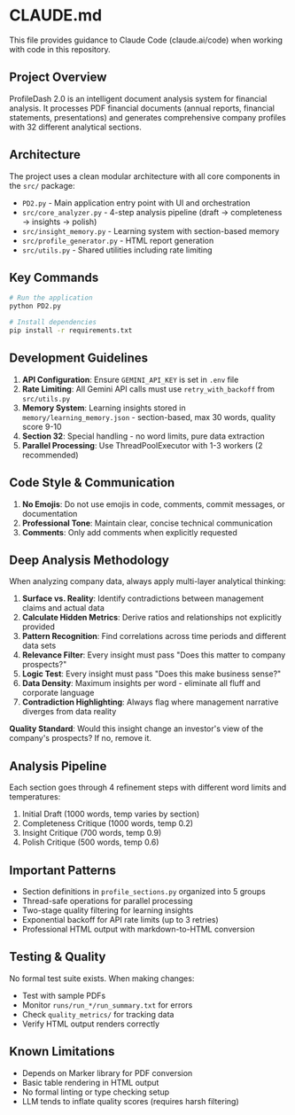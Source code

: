 # CLAUDE.md

This file provides guidance to Claude Code (claude.ai/code) when working with code in this repository.

## Project Overview
ProfileDash 2.0 is an intelligent document analysis system for financial analysis. It processes PDF financial documents (annual reports, financial statements, presentations) and generates comprehensive company profiles with 32 different analytical sections.

## Architecture
The project uses a clean modular architecture with all core components in the `src/` package:
- `PD2.py` - Main application entry point with UI and orchestration
- `src/core_analyzer.py` - 4-step analysis pipeline (draft → completeness → insights → polish)
- `src/insight_memory.py` - Learning system with section-based memory
- `src/profile_generator.py` - HTML report generation
- `src/utils.py` - Shared utilities including rate limiting

## Key Commands
```bash
# Run the application
python PD2.py

# Install dependencies
pip install -r requirements.txt
```

## Development Guidelines
1. **API Configuration**: Ensure `GEMINI_API_KEY` is set in `.env` file
2. **Rate Limiting**: All Gemini API calls must use `retry_with_backoff` from `src/utils.py`
3. **Memory System**: Learning insights stored in `memory/learning_memory.json` - section-based, max 30 words, quality score 9-10
4. **Section 32**: Special handling - no word limits, pure data extraction
5. **Parallel Processing**: Use ThreadPoolExecutor with 1-3 workers (2 recommended)

## Code Style & Communication
1. **No Emojis**: Do not use emojis in code, comments, commit messages, or documentation
2. **Professional Tone**: Maintain clear, concise technical communication
3. **Comments**: Only add comments when explicitly requested

## Deep Analysis Methodology
When analyzing company data, always apply multi-layer analytical thinking:

1. **Surface vs. Reality**: Identify contradictions between management claims and actual data
2. **Calculate Hidden Metrics**: Derive ratios and relationships not explicitly provided
3. **Pattern Recognition**: Find correlations across time periods and different data sets
4. **Relevance Filter**: Every insight must pass "Does this matter to company prospects?"
5. **Logic Test**: Every insight must pass "Does this make business sense?"
6. **Data Density**: Maximum insights per word - eliminate all fluff and corporate language
7. **Contradiction Highlighting**: Always flag where management narrative diverges from data reality

**Quality Standard**: Would this insight change an investor's view of the company's prospects? If no, remove it.

## Analysis Pipeline
Each section goes through 4 refinement steps with different word limits and temperatures:
1. Initial Draft (1000 words, temp varies by section)
2. Completeness Critique (1000 words, temp 0.2)
3. Insight Critique (700 words, temp 0.9)
4. Polish Critique (500 words, temp 0.6)

## Important Patterns
- Section definitions in `profile_sections.py` organized into 5 groups
- Thread-safe operations for parallel processing
- Two-stage quality filtering for learning insights
- Exponential backoff for API rate limits (up to 3 retries)
- Professional HTML output with markdown-to-HTML conversion

## Testing & Quality
No formal test suite exists. When making changes:
- Test with sample PDFs
- Monitor `runs/run_*/run_summary.txt` for errors
- Check `quality_metrics/` for tracking data
- Verify HTML output renders correctly

## Known Limitations
- Depends on Marker library for PDF conversion
- Basic table rendering in HTML output
- No formal linting or type checking setup
- LLM tends to inflate quality scores (requires harsh filtering)